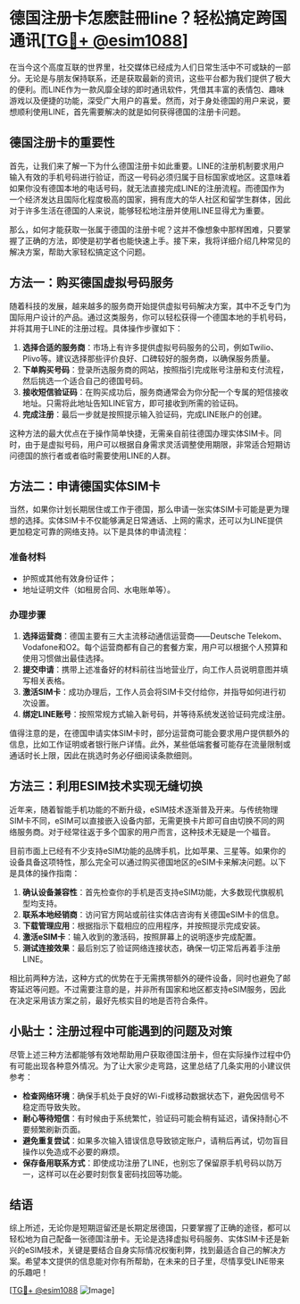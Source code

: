 # 德国注册卡怎麽註冊line？轻松搞定跨国通讯[[TG💪+ @esim1088](https://t.me/s/esim1088)]

在当今这个高度互联的世界里，社交媒体已经成为人们日常生活中不可或缺的一部分。无论是与朋友保持联系，还是获取最新的资讯，这些平台都为我们提供了极大的便利。而LINE作为一款风靡全球的即时通讯软件，凭借其丰富的表情包、趣味游戏以及便捷的功能，深受广大用户的喜爱。然而，对于身处德国的用户来说，要想顺利使用LINE，首先需要解决的就是如何获得德国的注册卡问题。

## 德国注册卡的重要性

首先，让我们来了解一下为什么德国注册卡如此重要。LINE的注册机制要求用户输入有效的手机号码进行验证，而这一号码必须归属于目标国家或地区。这意味着如果你没有德国本地的电话号码，就无法直接完成LINE的注册流程。而德国作为一个经济发达且国际化程度极高的国家，拥有庞大的华人社区和留学生群体，因此对于许多生活在德国的人来说，能够轻松地注册并使用LINE显得尤为重要。

那么，如何才能获取一张属于德国的注册卡呢？这并不像想象中那样困难，只要掌握了正确的方法，即使是初学者也能快速上手。接下来，我将详细介绍几种常见的解决方案，帮助大家轻松搞定这个问题。

## 方法一：购买德国虚拟号码服务

随着科技的发展，越来越多的服务商开始提供虚拟号码解决方案，其中不乏专门为国际用户设计的产品。通过这类服务，你可以轻松获得一个德国本地的手机号码，并将其用于LINE的注册过程。具体操作步骤如下：

1. **选择合适的服务商**：市场上有许多提供虚拟号码服务的公司，例如Twilio、Plivo等。建议选择那些评价良好、口碑较好的服务商，以确保服务质量。
2. **下单购买号码**：登录所选服务商的网站，按照指引完成账号注册和支付流程，然后挑选一个适合自己的德国号码。
3. **接收短信验证码**：在购买成功后，服务商通常会为你分配一个专属的短信接收地址。只需将此地址告知LINE官方，即可接收到所需的验证码。
4. **完成注册**：最后一步就是按照提示输入验证码，完成LINE账户的创建。

这种方法的最大优点在于操作简单快捷，无需亲自前往德国办理实体SIM卡。同时，由于是虚拟号码，用户可以根据自身需求灵活调整使用期限，非常适合短期访问德国的旅行者或者临时需要使用LINE的人群。

## 方法二：申请德国实体SIM卡

当然，如果你计划长期居住或工作于德国，那么申请一张实体SIM卡可能是更为理想的选择。实体SIM卡不仅能够满足日常通话、上网的需求，还可以为LINE提供更加稳定可靠的网络支持。以下是具体的申请流程：

### 准备材料
- 护照或其他有效身份证件；
- 地址证明文件（如租房合同、水电账单等）。

### 办理步骤
1. **选择运营商**：德国主要有三大主流移动通信运营商——Deutsche Telekom、Vodafone和O2。每个运营商都有自己的套餐方案，用户可以根据个人预算和使用习惯做出最佳选择。
2. **提交申请**：携带上述准备好的材料前往当地营业厅，向工作人员说明意图并填写相关表格。
3. **激活SIM卡**：成功办理后，工作人员会将SIM卡交付给你，并指导如何进行初次设置。
4. **绑定LINE账号**：按照常规方式输入新号码，并等待系统发送验证码完成注册。

值得注意的是，在德国申请实体SIM卡时，部分运营商可能会要求用户提供额外的信息，比如工作证明或者银行账户详情。此外，某些低端套餐可能存在流量限制或通话时长上限，因此在挑选时务必仔细阅读条款细则。

## 方法三：利用ESIM技术实现无缝切换

近年来，随着智能手机功能的不断升级，eSIM技术逐渐普及开来。与传统物理SIM卡不同，eSIM可以直接嵌入设备内部，无需更换卡片即可自由切换不同的网络服务商。对于经常往返于多个国家的用户而言，这种技术无疑是一个福音。

目前市面上已经有不少支持eSIM功能的品牌手机，比如苹果、三星等。如果你的设备具备这项特性，那么完全可以通过购买德国地区的eSIM卡来解决问题。以下是具体的操作指南：

1. **确认设备兼容性**：首先检查你的手机是否支持eSIM功能，大多数现代旗舰机型均支持。
2. **联系本地经销商**：访问官方网站或前往实体店咨询有关德国eSIM卡的信息。
3. **下载管理应用**：根据指示下载相应的应用程序，并按照提示完成安装。
4. **激活eSIM卡**：输入收到的激活码，按照屏幕上的说明逐步完成配置。
5. **测试连接效果**：最后别忘了验证网络连接状态，确保一切正常后再着手注册LINE。

相比前两种方法，这种方式的优势在于无需携带额外的硬件设备，同时也避免了邮寄延迟等问题。不过需要注意的是，并非所有国家和地区都支持eSIM服务，因此在决定采用该方案之前，最好先核实目的地是否符合条件。

## 小贴士：注册过程中可能遇到的问题及对策

尽管上述三种方法都能够有效地帮助用户获取德国注册卡，但在实际操作过程中仍有可能出现各种意外情况。为了让大家少走弯路，这里总结了几条实用的小建议供参考：

- **检查网络环境**：确保手机处于良好的Wi-Fi或移动数据状态下，避免因信号不稳定而导致失败。
- **耐心等待短信**：有时候由于系统繁忙，验证码可能会稍有延迟，请保持耐心不要频繁刷新页面。
- **避免重复尝试**：如果多次输入错误信息导致锁定账户，请稍后再试，切勿盲目操作以免造成不必要的麻烦。
- **保存备用联系方式**：即使成功注册了LINE，也别忘了保留原手机号码以防万一，这样可以在必要时刻恢复密码找回等功能。

## 结语

综上所述，无论你是短期逗留还是长期定居德国，只要掌握了正确的途径，都可以轻松地为自己配备一张德国注册卡。无论是选择虚拟号码服务、实体SIM卡还是新兴的eSIM技术，关键是要结合自身实际情况权衡利弊，找到最适合自己的解决方案。希望本文提供的信息能对你有所帮助，在未来的日子里，尽情享受LINE带来的乐趣吧！

[[TG💪+ @esim1088](https://t.me/s/esim1088) ![Image](https://i.postimg.cc/4NQfJmqS/Snipaste-2025-05-13-00-14-12.png)]